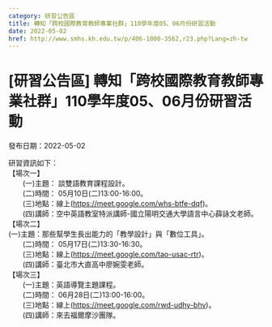 ```yaml
---
category: 研習公告區
title: 轉知「跨校國際教育教師專業社群」110學年度05、06月份研習活動
date: 2022-05-02
href: http://www.smhs.kh.edu.tw/p/406-1000-3562,r23.php?Lang=zh-tw
---
```


# [研習公告區] 轉知「跨校國際教育教師專業社群」110學年度05、06月份研習活動

發布日期：2022-05-02

研習資訊如下：  
【場次一】  
　　(一)主題： 談雙語教育課程設計。  
　　(二)時間： 05月10日(二)13:00-16:00。  
　　(三)地點：線上(https://meet.google.com/whs-btfe-dqf)。  
　　(四)講師：空中英語教室特派講師-國立陽明交通大學語言中心薛詠文老師。  
【場次二】  
(一)主題：那些幫學生長出能力的「教學設計」與「數位工具」。  
　　(二)時間： 05月17日(二)13:30-16:30。  
　　(三)地點：線上(https://meet.google.com/tao-usac-rtr)。  
　　(四)講師：臺北市大直高中廖婉雯老師。  
【場次三】  
　　(一)主題：英語導覽主題課程。  
　　(二)時間： 06月28日(二)13:00-16:00。  
　　(三)地點：線上(https://meet.google.com/rwd-udhy-bhv)。  
　　(四)講師：來去福爾摩沙團隊。

